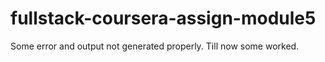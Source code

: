 # fullstack-coursera-assign-module5

Some error and output not generated properly. Till now some worked.
